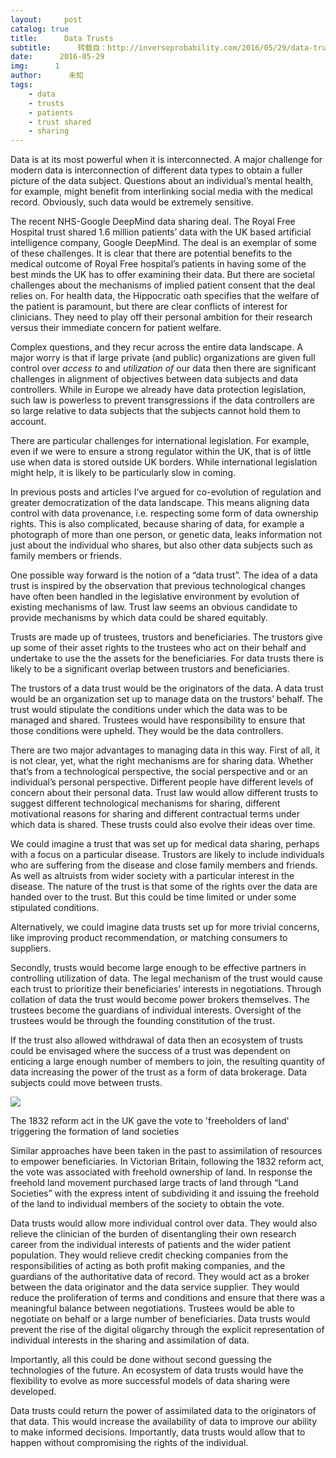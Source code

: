```yaml
---
layout:     post
catalog: true
title:      Data Trusts
subtitle:      转载自：http://inverseprobability.com/2016/05/29/data-trusts
date:      2016-05-29
img:      1
author:      未知
tags:
    - data
    - trusts
    - patients
    - trust shared
    - sharing
---
```


Data is at its most powerful when it is interconnected. A major challenge for modern data is interconnection of different data types to obtain a fuller picture of the data subject. Questions about an individual’s mental health, for example, might benefit from interlinking social media with the medical record. Obviously, such data would be extremely sensitive.

The recent NHS-Google DeepMind data sharing deal. The Royal Free Hospital trust shared 1.6 million patients’ data with the UK based artificial intelligence company, Google DeepMind. The deal is an exemplar of some of these challenges. It is clear that there are potential benefits to the medical outcome of Royal Free hospital’s patients in having some of the best minds the UK has to offer examining their data. But there are societal challenges about the mechanisms of implied patient consent that the deal relies on. For health data, the Hippocratic oath specifies that the welfare of the patient is paramount, but there are clear conflicts of interest for clinicians. They need to play off their personal ambition for their research versus their immediate concern for patient welfare.

Complex questions, and they recur across the entire data landscape. A major worry is that if large private (and public) organizations are given full control over *access to* and *utilization of* our data then there are significant challenges in alignment of objectives between data subjects and data controllers. While in Europe we already have data protection legislation, such law is powerless to prevent transgressions if the data controllers are so large relative to data subjects that the subjects cannot hold them to account.

There are particular challenges for international legislation. For example, even if we were to ensure a strong regulator within the UK, that is of little use when data is stored outside UK borders. While international legislation might help, it is likely to be particularly slow in coming.

In previous posts and articles I’ve argued for co-evolution of regulation and greater democratization of the data landscape. This means aligning data control with data provenance, i.e. respecting some form of data ownership rights. This is also complicated, because sharing of data, for example a photograph of more than one person, or genetic data, leaks information not just about the individual who shares, but also other data subjects such as family members or friends.

One possible way forward is the notion of a “data trust”. The idea of a data trust is inspired by the observation that previous technological changes have often been handled in the legislative environment by evolution of existing mechanisms of law. Trust law seems an obvious candidate to provide mechanisms by which data could be shared equitably.

Trusts are made up of trustees, trustors and beneficiaries. The trustors give up some of their asset rights to the trustees who act on their behalf and undertake to use the the assets for the beneficiaries. For data trusts there is likely to be a significant overlap between trustors and beneficiaries.

The trustors of a data trust would be the originators of the data. A data trust would be an organization set up to manage data on the trustors’ behalf. The trust would stipulate the conditions under which the data was to be managed and shared. Trustees would have responsibility to ensure that those conditions were upheld. They would be the data controllers.

There are two major advantages to managing data in this way. First of all, it is not clear, yet, what the right mechanisms are for sharing data. Whether that’s from a technological perspective, the social perspective and or an individual’s personal perspective. Different people have different levels of concern about their personal data. Trust law would allow different trusts to suggest different technological mechanisms for sharing, different motivational reasons for sharing and different contractual terms under which data is shared. These trusts could also evolve their ideas over time.

We could imagine a trust that was set up for medical data sharing, perhaps with a focus on a particular disease. Trustors are likely to include individuals who are suffering from the disease and close family members and friends. As well as altruists from wider society with a particular interest in the disease. The nature of the trust is that some of the rights over the data are handed over to the trust. But this could be time limited or under some stipulated conditions.

Alternatively, we could imagine data trusts set up for more trivial concerns, like improving product recommendation, or matching consumers to suppliers.

Secondly, trusts would become large enough to be effective partners in controlling utilization of data. The legal mechanism of the trust would cause each trust to prioritize their beneficiaries’ interests in negotiations. Through collation of data the trust would become power brokers themselves. The trustees become the guardians of individual interests. Oversight of the trustees would be through the founding constitution of the trust.

If the trust also allowed withdrawal of data then an ecosystem of trusts could be envisaged where the success of a trust was dependent on enticing a large enough number of members to join, the resulting quantity of data increasing the power of the trust as a form of data brokerage. Data subjects could move between trusts.

![](https://upload.wikimedia.org/wikipedia/en/7/7e/Reform_Act_1832.jpg)

The 1832 reform act in the UK gave the vote to 'freeholders of land' triggering the formation of land societies

Similar approaches have been taken in the past to assimilation of resources to empower beneficiaries. In Victorian Britain, following the 1832 reform act, the vote was associated with freehold ownership of land. In response the freehold land movement purchased large tracts of land through “Land Societies” with the express intent of subdividing it and issuing the freehold of the land to individual members of the society to obtain the vote.

Data trusts would allow more individual control over data. They would also relieve the clinician of the burden of disentangling their own research career from the individual interests of patients and the wider patient population. They would relieve credit checking companies from the responsibilities of acting as both profit making companies, and the guardians of the authoritative data of record. They would act as a broker between the data originator and the data service supplier. They would reduce the proliferation of terms and conditions and ensure that there was a meaningful balance between negotiations. Trustees would be able to negotiate on behalf or a large number of beneficiaries. Data trusts would prevent the rise of the digital oligarchy through the explicit representation of individual interests in the sharing and assimilation of data.

Importantly, all this could be done without second guessing the technologies of the future. An ecosystem of data trusts would have the flexibility to evolve as more successful models of data sharing were developed.

Data trusts could return the power of assimilated data to the originators of that data. This would increase the availability of data to improve our ability to make informed decisions. Importantly, data trusts would allow that to happen without compromising the rights of the individual.
